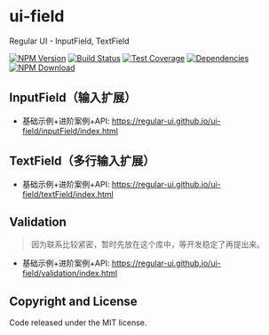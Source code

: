 # ui-field

Regular UI - InputField, TextField

[![NPM Version][npm-img]][npm-url]
[![Build Status][travis-img]][travis-url]
[![Test Coverage][coveralls-img]][coveralls-url]
[![Dependencies][david-img]][david-url]
[![NPM Download][download-img]][download-url]

[npm-img]: http://img.shields.io/npm/v/rgui-ui-field.svg?style=flat-square
[npm-url]: http://npmjs.org/package/rgui-ui-field
[travis-img]: https://img.shields.io/travis/regular-ui/ui-field.svg?style=flat-square
[travis-url]: https://travis-ci.org/regular-ui/ui-field
[coveralls-img]: https://img.shields.io/coveralls/regular-ui/ui-field.svg?style=flat-square
[coveralls-url]: https://coveralls.io/r/regular-ui/ui-field
[david-img]: http://img.shields.io/david/regular-ui/ui-field.svg?style=flat-square
[david-url]: https://david-dm.org/regular-ui/ui-field
[download-img]: https://img.shields.io/npm/dm/rgui-ui-field.svg?style=flat-square
[download-url]: https://npmjs.org/package/rgui-ui-field

## InputField（输入扩展）

- 基础示例+进阶案例+API: https://regular-ui.github.io/ui-field/inputField/index.html

## TextField（多行输入扩展）

- 基础示例+进阶案例+API: https://regular-ui.github.io/ui-field/textField/index.html

## Validation

> 因为联系比较紧密，暂时先放在这个库中，等开发稳定了再提出来。

- 基础示例+进阶案例+API: https://regular-ui.github.io/ui-field/validation/index.html

## Copyright and License

Code released under the MIT license.
